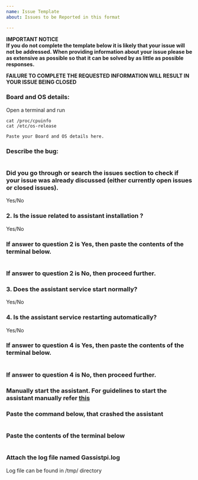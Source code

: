 ```yaml
---
name: Issue Template
about: Issues to be Reported in this format

---
```


**IMPORTANT NOTICE  
If you do not complete the template below it is likely that your issue will not be addressed. When providing information about your issue please be as extensive as possible so that it can be solved by as little as possible responses.**  

**FAILURE TO COMPLETE THE REQUESTED INFORMATION WILL RESULT IN YOUR ISSUE BEING CLOSED**    

### Board and OS details:    
Open a terminal and run   
```
cat /proc/cpuinfo  
cat /etc/os-release  
```
```
Paste your Board and OS details here.   
```

### Describe the bug:
```

```

### Did you go through or search the issues section to check if your issue was already discussed (either currently open issues or closed issues).
Yes/No

### 2. Is the issue related to assistant installation ?
Yes/No

### If answer to question 2 is Yes, then paste the contents of the terminal below.

```

```

### If answer to question 2 is No, then proceed further.
### 3. Does the assistant service start normally?
Yes/No

### 4. Is the assistant service restarting automatically?
Yes/No

### If answer to question 4 is Yes, then paste the contents of the terminal below.

```

```

### If answer to question 4 is No, then proceed further.
### Manually start the assistant. For guidelines to start the assistant manually refer [this](https://github.com/shivasiddharth/GassistPi#manually-start-the-assistant)

### Paste the command below, that crashed the assistant
```

```

### Paste the contents of the terminal below
```

```

### Attach the log file named Gassistpi.log
Log file can be found in /tmp/ directory  
